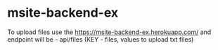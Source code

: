 # msite-backend-ex

To upload files use the https://msite-backend-ex.herokuapp.com/ 
and endpoint will be - api/files (KEY - files, values to upload txt files)
